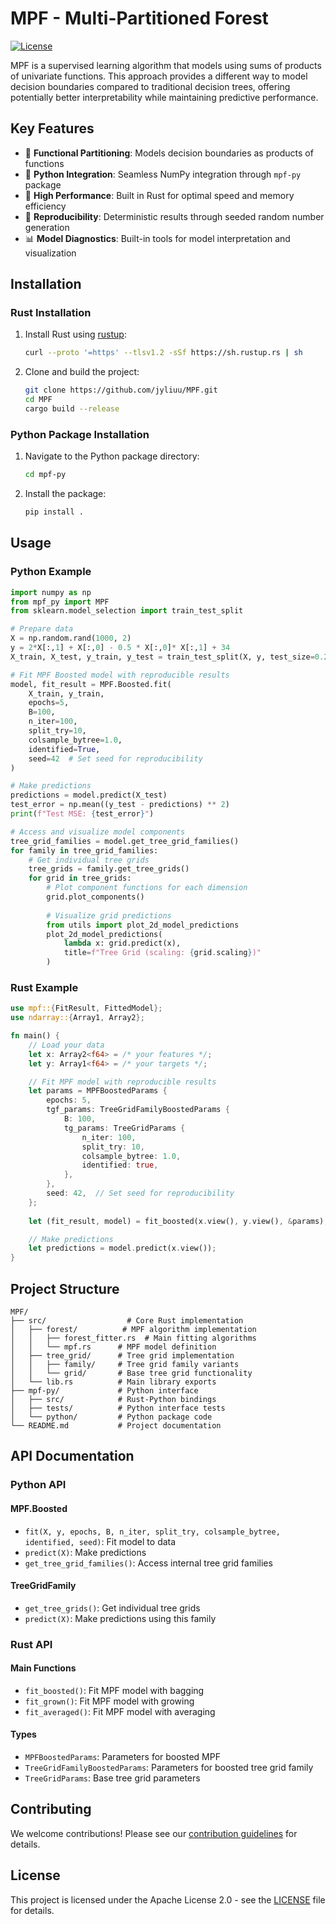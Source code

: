 # MPF - Multi-Partitioned Forest

[![License](https://img.shields.io/badge/License-Apache_2.0-blue.svg)](https://opensource.org/licenses/Apache-2.0)

MPF is a supervised learning algorithm that models using sums of products of univariate functions. This approach provides a different way to model decision boundaries compared to traditional decision trees, offering potentially better interpretability while maintaining predictive performance.

## Key Features

- 🌳 **Functional Partitioning**: Models decision boundaries as products of functions
- 🐍 **Python Integration**: Seamless NumPy integration through `mpf-py` package
- 🚀 **High Performance**: Built in Rust for optimal speed and memory efficiency
- 🎯 **Reproducibility**: Deterministic results through seeded random number generation
- 📊 **Model Diagnostics**: Built-in tools for model interpretation and visualization

## Installation

### Rust Installation

1. Install Rust using [rustup](https://rustup.rs/):
   ```sh
   curl --proto '=https' --tlsv1.2 -sSf https://sh.rustup.rs | sh
   ```

2. Clone and build the project:
   ```sh
   git clone https://github.com/jyliuu/MPF.git
   cd MPF
   cargo build --release
   ```

### Python Package Installation

1. Navigate to the Python package directory:
   ```sh
   cd mpf-py
   ```

2. Install the package:
   ```sh
   pip install .
   ```

## Usage

### Python Example

```python
import numpy as np
from mpf_py import MPF
from sklearn.model_selection import train_test_split

# Prepare data
X = np.random.rand(1000, 2)
y = 2*X[:,1] + X[:,0] - 0.5 * X[:,0]* X[:,1] + 34
X_train, X_test, y_train, y_test = train_test_split(X, y, test_size=0.2, random_state=42)

# Fit MPF Boosted model with reproducible results
model, fit_result = MPF.Boosted.fit(
    X_train, y_train,
    epochs=5,
    B=100,
    n_iter=100,
    split_try=10,
    colsample_bytree=1.0,
    identified=True,
    seed=42  # Set seed for reproducibility
)

# Make predictions
predictions = model.predict(X_test)
test_error = np.mean((y_test - predictions) ** 2)
print(f"Test MSE: {test_error}")

# Access and visualize model components
tree_grid_families = model.get_tree_grid_families()
for family in tree_grid_families:
    # Get individual tree grids
    tree_grids = family.get_tree_grids()
    for grid in tree_grids:
        # Plot component functions for each dimension
        grid.plot_components()
        
        # Visualize grid predictions
        from utils import plot_2d_model_predictions
        plot_2d_model_predictions(
            lambda x: grid.predict(x), 
            title=f"Tree Grid (scaling: {grid.scaling})"
        )
```

### Rust Example

```rust
use mpf::{FitResult, FittedModel};
use ndarray::{Array1, Array2};

fn main() {
    // Load your data
    let x: Array2<f64> = /* your features */;
    let y: Array1<f64> = /* your targets */;

    // Fit MPF model with reproducible results
    let params = MPFBoostedParams {
        epochs: 5,
        tgf_params: TreeGridFamilyBoostedParams {
            B: 100,
            tg_params: TreeGridParams {
                n_iter: 100,
                split_try: 10,
                colsample_bytree: 1.0,
                identified: true,
            },
        },
        seed: 42,  // Set seed for reproducibility
    };
    
    let (fit_result, model) = fit_boosted(x.view(), y.view(), &params);

    // Make predictions
    let predictions = model.predict(x.view());
}
```

## Project Structure

```
MPF/
├── src/                  # Core Rust implementation
│   ├── forest/          # MPF algorithm implementation
│   │   ├── forest_fitter.rs  # Main fitting algorithms
│   │   └── mpf.rs      # MPF model definition
│   ├── tree_grid/      # Tree grid implementation
│   │   ├── family/     # Tree grid family variants
│   │   └── grid/       # Base tree grid functionality
│   └── lib.rs          # Main library exports
├── mpf-py/             # Python interface
│   ├── src/            # Rust-Python bindings
│   ├── tests/          # Python interface tests
│   └── python/         # Python package code
└── README.md           # Project documentation
```

## API Documentation

### Python API

#### MPF.Boosted
- `fit(X, y, epochs, B, n_iter, split_try, colsample_bytree, identified, seed)`: Fit model to data
- `predict(X)`: Make predictions
- `get_tree_grid_families()`: Access internal tree grid families

#### TreeGridFamily
- `get_tree_grids()`: Get individual tree grids
- `predict(X)`: Make predictions using this family

### Rust API

#### Main Functions
- `fit_boosted()`: Fit MPF model with bagging
- `fit_grown()`: Fit MPF model with growing
- `fit_averaged()`: Fit MPF model with averaging

#### Types
- `MPFBoostedParams`: Parameters for boosted MPF
- `TreeGridFamilyBoostedParams`: Parameters for boosted tree grid family
- `TreeGridParams`: Base tree grid parameters

## Contributing

We welcome contributions! Please see our [contribution guidelines](CONTRIBUTING.md) for details.

## License

This project is licensed under the Apache License 2.0 - see the [LICENSE](LICENSE) file for details.
